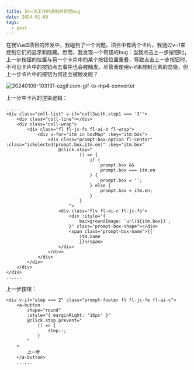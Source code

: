 ```yaml
---
title: 记一次工作时遇到的奇怪bug
date: 2024-01-09
tags:
  - post
---
```



在我Vue3项目的开发中，我碰到了一个问题。项目中有两个卡片，我通过v-if来控制它们的显示和隐藏。然而，我发现一个奇怪的bug：当我点击上一步按钮时，上一步按钮的位置与另一个卡片中的某个按钮位置重叠，导致点击上一步按钮时，不可见卡片中的按钮点击事件也会被触发。尽管我使用v-if来控制元素的显隐，但上一步卡片中的按钮为何还会被触发呢？

![20240109-103131-ezgif.com-gif-to-mp4-converter](./assets/20240109-103131-ezgif.com-gif-to-mp4-converter.gif)

上一步中卡片的渲染逻辑：

```vue
......
<div class="coll-list" v-if="collSwith.step1 === '3'">
    <div class="coll-line"></div>
    <div class="coll-wrap">
        <div class="fl fl-jc-fs fl-ai-b fl-wrap">
            <div v-for="itm in boxMap" :key="itm.box">
                <div class="prompt-box-option fl-center" :class="isSelected(prompt.box,itm.en)" :key="itm.box"
                    @click.stop="
                            () => {
                                if (
                                    prompt.box &&
                                    prompt.box === itm.en
                                ) {
                                    prompt.box = '';
                                } else {
                                    prompt.box = itm.en;
                                }
                            }
                        ">
                    <div class="flv fl-ai-c fl-jc-fs">
                        <div :style="{
                            backgroundImage: `url(${itm.box})`,
                        }" class="prompt-box-shape"></div>
                        <span class="prompt-box-name">{{
                            itm.name
                            }}</span>
                    </div>
                </div>
            </div>
        </div>
    </div>
</div>
......
```

上一步按钮：
```vue
<div v-if="step === 2" class="prompt-footer fl fl-jc-fe fl-ai-c">
    <a-button
        shape="round"
        :style="{ marginRight: '16px' }"
        @click.stop.prevent="
            () => {
                step--;
            }
        "
    >
        上一步
    </a-button>
    ......
```

